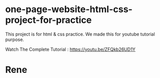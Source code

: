 # one-page-website-html-css-project-for-practice
This project is for html &amp; css practice. We made this for youtube tutorial purpose.

Watch The Complete Tutorial : https://youtu.be/ZFQkb26UD1Y
# Rene
